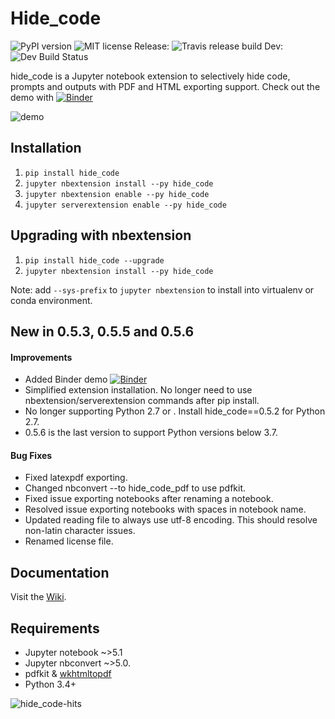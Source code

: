 # Hide_code
![PyPI version](https://badge.fury.io/py/hide_code.svg) ![MIT license](https://img.shields.io/github/license/mashape/apistatus.svg) 
Release: ![Travis release build](https://travis-ci.org/kirbs-/hide_code.svg?branch=master) Dev: ![Dev Build Status](https://travis-ci.org/kirbs-/hide_code.svg?branch=dev)

hide_code is a Jupyter notebook extension to selectively hide code, prompts and outputs with PDF and HTML exporting support. Check out the demo with [![Binder](https://mybinder.org/badge_logo.svg)](https://mybinder.org/v2/gh/kirbs-/hide_code/master?filepath=demo.ipynb)

![demo](/images/demo.gif)

## Installation
1. `pip install hide_code`
2. `jupyter nbextension install --py hide_code`
3. `jupyter nbextension enable --py hide_code`
4. `jupyter serverextension enable --py hide_code`

## Upgrading with nbextension
1. `pip install hide_code --upgrade`
2. `jupyter nbextension install --py hide_code`

Note: add `--sys-prefix` to `jupyter nbextension` to install into virtualenv or conda environment.

## New in 0.5.3, 0.5.5 and 0.5.6
#### Improvements
* Added Binder demo [![Binder](https://mybinder.org/badge_logo.svg)](https://mybinder.org/v2/gh/kirbs-/hide_code/master?filepath=demo.ipynb)
* Simplified extension installation. No longer need to use nbextension/serverextension commands after pip install.
* No longer supporting Python 2.7 or . Install hide_code==0.5.2 for Python 2.7.
* 0.5.6 is the last version to support Python versions below 3.7.

#### Bug Fixes
* Fixed latexpdf exporting.
* Changed nbconvert --to hide_code_pdf to use pdfkit.
* Fixed issue exporting notebooks after renaming a notebook.
* Resolved issue exporting notebooks with spaces in notebook name.
* Updated reading file to always use utf-8 encoding. This should resolve non-latin character issues.
* Renamed license file.



## Documentation
Visit the [Wiki](https://github.com/kirbs-/hide_code/wiki).

## Requirements
* Jupyter notebook ~>5.1
* Jupyter nbconvert ~>5.0.
* pdfkit & [wkhtmltopdf](http://wkhtmltopdf.org/)
* Python 3.4+

![hide_code-hits](https://caspersci.uk.to/cgi-bin/hits.cgi?q=hide_code&style=social&r=https://github.com/kirbs-/hide_code&l=https://caspersci.uk.to/images/tqdm.png&f=https://raw.githubusercontent.com/tqdm/tqdm/master/images/logo.gif)
